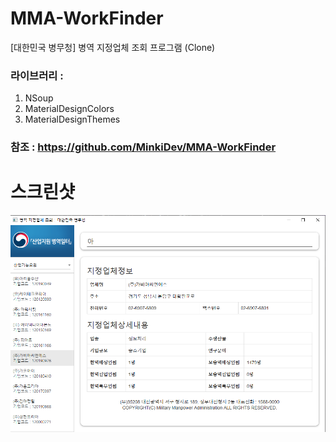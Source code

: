 # MMA-WorkFinder
[대한민국 병무청] 병역 지정업체 조회 프로그램 (Clone)

### 라이브러리 : 
1. NSoup
2. MaterialDesignColors
3. MaterialDesignThemes

### 참조 : https://github.com/MinkiDev/MMA-WorkFinder

# 스크린샷
![](screenshot.png)
